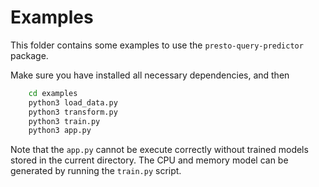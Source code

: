 # Examples

This folder contains some examples to use the `presto-query-predictor` package.

Make sure you have installed all necessary dependencies, and then

```bash
    cd examples
    python3 load_data.py
    python3 transform.py
    python3 train.py
    python3 app.py
```

Note that the `app.py` cannot be execute correctly without trained models stored
in the current directory. The CPU and memory model can be generated by running
the `train.py` script.
